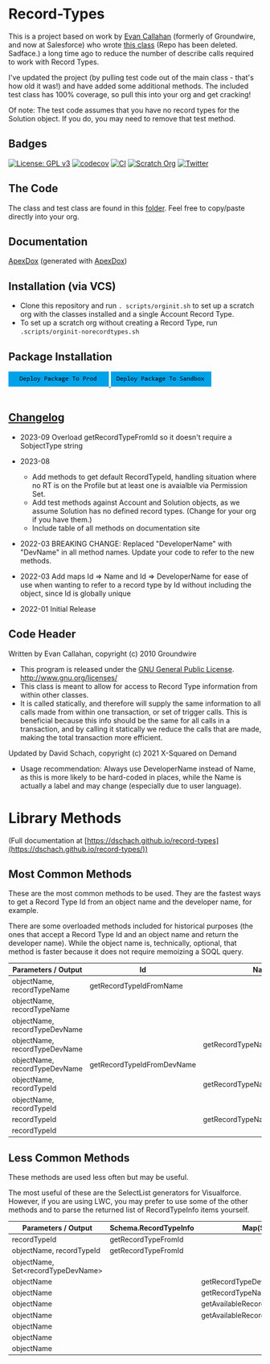 # Record-Types

This is a project based on work by [Evan Callahan](https://github.com/groundwired) (formerly of Groundwire, and now at Salesforce) who wrote [this class](https://github.com/SalesforceFoundation/JenkinsTesting/blob/master/src/classes/RecordTypes.cls) (Repo has been deleted. Sadface.) a long time ago to reduce the number of describe calls required to work with Record Types.

I've updated the project (by pulling test code out of the main class - that's how old it was!) and have added some additional methods. The included test class has 100% coverage, so pull this into your org and get cracking!

Of note: The test code assumes that you have no record types for the Solution object. If you do, you may need to remove that test method.

## Badges

[![License: GPL v3](https://img.shields.io/badge/License-GPLv3-blue.svg)](https://www.gnu.org/licenses/gpl-3.0)
[![codecov](https://codecov.io/gh/dschach/record-types/branch/main/graph/badge.svg?token=RVhs6ab2Md)](https://codecov.io/gh/dschach/record-types)
[![CI](https://github.com/dschach/record-types/actions/workflows/ci.yml/badge.svg)](https://github.com/dschach/record-types/actions/workflows/ci.yml)
[![Scratch Org](https://github.com/dschach/record-types/actions/workflows/pr.yml/badge.svg)](https://github.com/dschach/record-types/actions/workflows/pr.yml)
[![Twitter](https://img.shields.io/twitter/follow/dschach.svg?style=social)](https://img.shields.io/twitter/follow/dschach.svg?style=social)

## The Code

The class and test class are found in this [folder](/force-app/main/default/classes/). Feel free to copy/paste directly into your org.

## Documentation

[ApexDox](https://dschach.github.io/record-types/RecordTypes.html) (generated with [ApexDox](https://github.com/no-stack-dub-sack/apexdox-vs-code))

## Installation (via VCS)

- Clone this repository and run `. scripts/orginit.sh` to set up a scratch org with the classes installed and a single Account Record Type.
- To set up a scratch org without creating a Record Type, run `.scripts/orginit-norecordtypes.sh`

## Package Installation

<a href="https://login.salesforce.com/packaging/installPackage.apexp?p0=04tQm0000009IIfIAM">
  <img alt="Deploy to Salesforce"
       src="./media/deploy-package-to-prod.png">
</a>

<a href="https://test.salesforce.com/packaging/installPackage.apexp?p0=04tQm0000009IIfIAM">
  <img alt="Deploy to Salesforce Sandbox"
       src="./media/deploy-package-to-sandbox.png">
</a>

<br/>
<br/>

## [Changelog](./CHANGELOG.md)

- 2023-09 Overload getRecordTypeFromId so it doesn't require a SobjectType string

- 2023-08

  - Add methods to get default RecordTypeId, handling situation where no RT is on the Profile but at least one is avaialble via Permission Set.
  - Add test methods against Account and Solution objects, as we assume Solution has no defined record types. (Change for your org if you have them.)
  - Include table of all methods on documentation site

- 2022-03 BREAKING CHANGE: Replaced "DeveloperName" with "DevName" in all method names. Update your code to refer to the new methods.

- 2022-03 Add maps Id => Name and Id => DeveloperName for ease of use when wanting to refer to a record type by Id without including the object, since Id is globally unique

- 2022-01 Initial Release

## Code Header

Written by Evan Callahan, copyright (c) 2010 Groundwire

- This program is released under the [GNU General Public License](./LICENSE). http://www.gnu.org/licenses/
- This class is meant to allow for access to Record Type information from within other classes.
- It is called statically, and therefore will supply the same information to all calls made from within one transaction, or set of trigger calls. This is beneficial because this info should be the same for all calls in a transaction, and by calling it statically we reduce the calls that are made, making the total transaction more efficient.

Updated by David Schach, copyright (c) 2021 X-Squared on Demand

- Usage recommendation: Always use DeveloperName instead of Name, as this is more likely to be hard-coded in places, while the Name is actually a label and may change (especially due to user language).

# Library Methods

(Full documentation at [https://dschach.github.io/record-types](https://dschach.github.io/record-types/))

## Most Common Methods

These are the most common methods to be used. They are the fastest ways to get a Record Type Id from an object name and the developer name, for example.

There are some overloaded methods included for historical purposes (the ones that accept a Record Type Id and an object name and return the developer name).
While the object name is, technically, optional, that method is faster because it does not require memoizing a SOQL query.

| Parameters / Output           | Id                         | Name                         | DeveloperName                |
| ----------------------------- | -------------------------- | ---------------------------- | ---------------------------- |
| objectName, recordTypeName    | getRecordTypeIdFromName    |                              |                              |
| objectName, recordTypeName    |                            |                              | getRecordTypeDevNameFromName |
| objectName, recordTypeDevName |                            |                              | getRecordTypeFromDevName     |
| objectName, recordTypeDevName |                            | getRecordTypeNameFromDevName |                              |
| objectName, recordTypeDevName | getRecordTypeIdFromDevName |                              |                              |
| objectName, recordTypeId      |                            | getRecordTypeNameFromId      |                              |
| objectName, recordTypeId      |                            |                              | getRecordTypeDevNameFromId   |
| recordTypeId                  |                            | getRecordTypeNameFromId      |                              |
| recordTypeId                  |                            |                              | getRecordTypeDevNameFromId   |

## Less Common Methods

These methods are used less often but may be useful.

The most useful of these are the SelectList generators for Visualforce. However, if you are using LWC, you may prefer to use some of the other methods and to parse the returned list of RecordTypeInfo items yourself.

| Parameters / Output                      | Schema.RecordTypeInfo | Map(String, Id)                    | SelectList                        | Set&lt;Id&gt;                  |
| ---------------------------------------- | --------------------- | ---------------------------------- | --------------------------------- | ------------------------------ |
| recordTypeId                             | getRecordTypeFromId   |                                    |                                   |                                |
| objectName, recordTypeId                 | getRecordTypeFromId   |                                    |                                   |                                |
| objectName, Set&lt;recordTypeDevName&gt; |                       |                                    |                                   | getRecordTypeIdSetFromDevNames |
| objectName                               |                       | getRecordTypeDevNameIdMap          |                                   |                                |
| objectName                               |                       | getRecordTypeNameIdMap             |                                   |                                |
| objectName                               |                       | getAvailableRecordTypeDevNameIdMap |                                   |                                |
| objectName                               |                       | getAvailableRecordTypeNameIdMap    |                                   |                                |
| objectName                               |                       |                                    | getRecordTypesForSelectList       |                                |
| objectName                               |                       |                                    | getAllRecordTypesForSelectList    |                                |
| objectName                               |                       |                                    | getStringRecordTypesForSelectList |                                |
